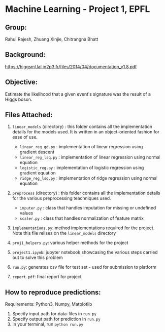 # Machine Learning - Project 1, EPFL

## Group:
Rahul Rajesh, Zhuang Xinjie, Chitrangna Bhatt

## Background:

https://higgsml.lal.in2p3.fr/files/2014/04/documentation_v1.8.pdf

## Objective:

Estimate the likelihood that a given event's signature was the result of a Higgs boson.

## Files Attached:

1. `linear_models` (directory) : this folder contains all the implementation details for the models used. It is written in an object-oriented fashion for ease of use.

    - `linear_reg_gd.py` : implementation of linear regression using gradient descent
    - `linear_reg_lsq.py` : implementation of linear regression using normal equation
    - `logistic_reg.py` : implementation of logistic regression using gradient equation
    - `ridge_reg_lsq.py` : implementation of ridge regression using normal equation

2. `preprocess` (directory) : this folder contains all the implementation details for the various preprocessing teachniques used.

    - `imputer.py` : class that handles imputation for missing or undefined values
    - `scaler.py` : class that handles normalization of feature matrix

3. `implementations.py`: method implementations required for the project. Note this file relises on the `linear_models` directory

4. `proj1_helpers.py`: various helper methods for the project

5. `project1.ipynb`: jupyter notebook showcasing the various steps carried out to solve this problem

6. `run.py`: generates csv file for test set - used for submission to platform

7. `report.pdf`: final report for project


## How to reproduce predictions:

Requirements: Python3, Numpy, Matplotlib

1. Specify input path for data-files in `run.py`
2. Specify output path for prediction in `run.py`
3. In your terminal, run `python run.py`

